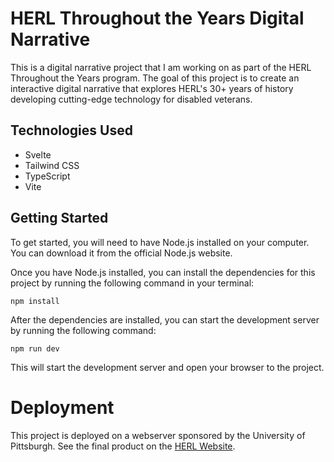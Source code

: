 # HERL Throughout the Years Digital Narrative

This is a digital narrative project that I am working on as part of the HERL Throughout the Years program. The goal of this project is to create an interactive digital narrative that explores HERL's 30+ years of history developing cutting-edge technology for disabled veterans.

## Technologies Used

- Svelte
- Tailwind CSS
- TypeScript
- Vite

## Getting Started

To get started, you will need to have Node.js installed on your computer. You can download it from the official Node.js website.

Once you have Node.js installed, you can install the dependencies for this project by running the following command in your terminal:

```
npm install
```

After the dependencies are installed, you can start the development server by running the following command:

```
npm run dev
```

This will start the development server and open your browser to the project.

# Deployment

This project is deployed on a webserver sponsored by the University of Pittsburgh. See the final product on the [HERL Website](https://herl.pitt.edu).
